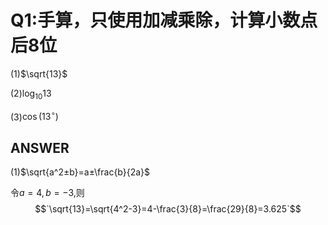 # Q1:手算，只使用加减乘除，计算小数点后8位

(1)$`\sqrt{13}`$ 

(2)$`\log_{10} 13`$ 

(3)$`\cos(13^\circ)`$ 

## ANSWER

(1)$`\sqrt{a^2±b}=a±\frac{b}{2a}`$

令$`a=4,b=-3,`$则
$$`\sqrt{13}=\sqrt{4^2-3}=4-\frac{3}{8}=\frac{29}{8}=3.625`$$


